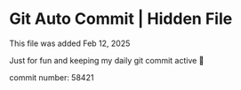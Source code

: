 # Git Auto Commit | Hidden File

This file was added Feb 12, 2025

Just for fun and keeping my daily git commit active 🤪

commit number: 58421
